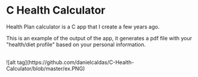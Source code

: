 <h1>C Health Calculator</h1>
Health Plan calculator is a C app that I create a few years ago.
<br>
<p>This is an example of the output of the app, it generates a pdf file with your "health/diet profile" based on your personal information.<p>
<br>
![alt tag](https://github.com/danielcaldas/C-Health-Calculator/blob/master/ex.PNG)
